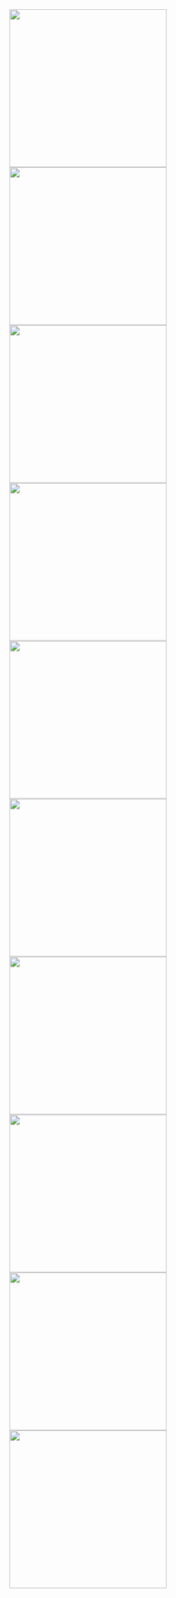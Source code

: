 
<div>
    <img src='1.png' width='280' alt=""/>
    <img src='2.png' width='280' alt=""/>
    <img src='3.png' width='280' alt=""/>
    <img src='4.png' width='280' alt=""/>
    <img src='5.png' width='280' alt=""/>
    <img src='6.png' width='280' alt=""/>
    <img src='7.png' width='280' alt=""/>
    <img src='8.png' width='280' alt=""/>
    <img src='9.png' width='280' alt=""/>
    <img src='10.png' width='280' alt=""/>
</div>